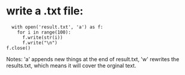 # write a .txt file:

```
  with open('result.txt', 'a') as f:
    for i in range(100):
      f.write(str(i))
      f.write("\n")
f.close()
```

Notes: 'a' appends new things at the end of result.txt, 'w' rewrites the results.txt, which means it will cover the orginal text. 
